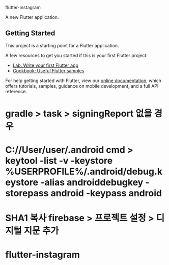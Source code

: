 flutter-instagram

A new Flutter application.

## Getting Started

This project is a starting point for a Flutter application.

A few resources to get you started if this is your first Flutter project:

- [Lab: Write your first Flutter app](https://flutter.dev/docs/get-started/codelab)
- [Cookbook: Useful Flutter samples](https://flutter.dev/docs/cookbook)

For help getting started with Flutter, view our
[online documentation](https://flutter.dev/docs), which offers tutorials,
samples, guidance on mobile development, and a full API reference.

# gradle > task > signingReport 없을 경우
# C://User/user/.android cmd > keytool -list -v -keystore %USERPROFILE%/.android/debug.keystore -alias androiddebugkey -storepass android -keypass android
# SHA1 복사 firebase > 프로젝트 설정 > 디지털 지문 추가

# flutter-instagram
